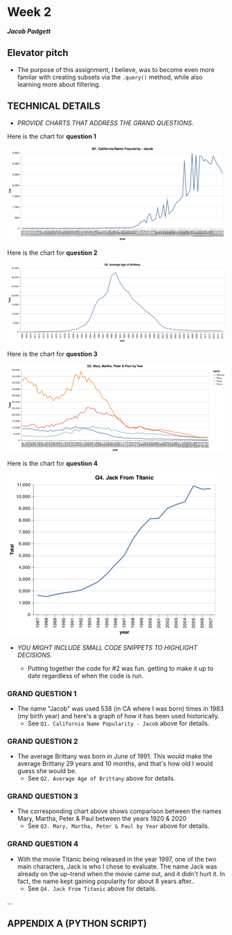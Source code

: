 # Week 2

___Jacob Padgett___

## Elevator pitch

* The purpose of this assignment, I believe, was to become even more familar with creating subsets via the `.query()` method, while also learning more about filtering.

## TECHNICAL DETAILS

* _PROVIDE CHARTS THAT ADDRESS THE GRAND QUESTIONS._

Here is the chart for **question 1**

![](all_jacob_CA_chart.png)

Here is the chart for **question 2**

![](guess_age_Brittany_chart.png)

Here is the chart for **question 3**

![](mmpp_chart.png)

Here is the chart for **question 4**

![](titanic_Jack_chart.png)

* _YOU MIGHT INCLUDE SMALL CODE SNIPPETS TO HIGHLIGHT DECISIONS._

  * Putting together the code for #2 was fun. getting to make it up to date regardless of when the code is run.

### GRAND QUESTION 1

* The name "Jacob" was used 538 (in CA where I was born) times in 1983 (my birth year) and here's a graph of how it has been used historically.
  * See `Q1. California Name Popularity - Jacob` above for details.

### GRAND QUESTION 2

* The average Brittany was born in June of 1991. This would make the average Brittany 29 years and 10 months, and that's how old I would guess she would be.
  * See `Q2. Average Age of Brittany` above for details.

### GRAND QUESTION 3

* The corresponding chart above shows comparison between the names Mary, Martha, Peter & Paul between the years 1920 & 2020
  * See `Q3. Mary, Martha, Peter & Paul by Year` above for details.

### GRAND QUESTION 4

* With the movie Titanic being released in the year 1997, one of the two main characters, Jack is who I chose to evaluate. The name Jack was already on the up-trend when the movie came out, and it didn't hurt it. In fact, the name kept gaining popularity for about 8 years after..
  * See `Q4. Jack From Titanic` above for details.

...

## APPENDIX A (PYTHON SCRIPT)

```python

```
